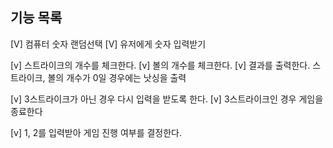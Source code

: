 ## 기능 목록
[V] 컴퓨터 숫자 랜덤선택
[V] 유저에게 숫자 입력받기

[v] 스트라이크의 개수를 체크한다.
[v] 볼의 개수를 체크한다.
[v] 결과를 출력한다. 스트라이크, 볼의 개수가 0일 경우에는 낫싱을 출력

[v] 3스트라이크가 아닌 경우 다시 입력을 받도록 한다. 
[v] 3스트라이크인 경우 게임을 종료한다

[v] 1, 2를 입력받아 게임 진행 여부를 결정한다.